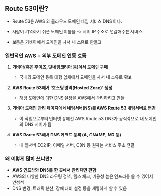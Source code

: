 
## Route 53이란?

- Route 53은 AWS 의 클라우드 도메인 네임 서비스 DNS 이다. 
- 사람이 기억하기 쉬운 도메인 이름을 -> 서버 IP 주소로 연결해주는 서비스.

- 보통은 가비아에서 도메인을 사서 내 소유로 만들고 
### 일반적인 AWS + 외부 도메인 연동 흐름

1. **가비아(혹은 후이즈, 닷네임코리아 등)에서 도메인 구매**
    - 국내외 도메인 등록 대행 업체에서 도메인을 사서 내 소유로 확보

2. **AWS Route 53에서 ‘호스팅 영역(Hosted Zone)’ 생성**
    - 해당 도메인에 대한 DNS 설정을 AWS에서 관리하려고 만듦

3. **가비아 도메인 관리 페이지에서 네임서버(NS)를 AWS Route 53 네임서버로 변경**
    - 이 작업으로부터 인터넷 상에선 AWS Route 53 DNS가 공식적으로 내 도메인의 DNS 서버가 됨
        
4. **AWS Route 53에서 DNS 레코드 등록 (A, CNAME, MX 등)**
    - 내 웹서버 EC2 IP, 이메일 서버, CDN 등 원하는 서비스 주소 연결


### 왜 이렇게 많이 쓰냐면?

- **AWS 인프라와 DNS를 한 곳에서 관리하면 편함**
- AWS의 다양한 DNS 라우팅 정책, 헬스 체크, 가용성 높은 인프라를 쓸 수 있어서 안정적
- DNS 변경, 트래픽 분산, 장애 대비 설정 등을 세밀하게 할 수 있음